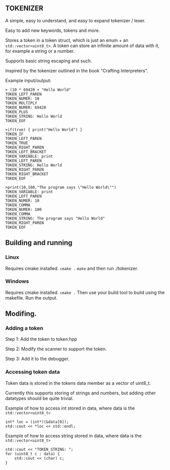 ## TOKENIZER

A simple, easy to understand, and easy to expand tokenizer / lexer.

Easy to add new keywords, tokens and more.

Stores a token in a token struct, which is just an enum + an ```std::vector<uint8_t>```. A token can store an infinite amount of data with it, for example a string or a number.

Supports basic string escaping and such.

Inspired by the tokenizer outlined in the book "Crafting Interpreters".

Example input/output:
```
> (10 * 69420 + "Hello World"    
TOKEN_LEFT_PAREN
TOKEN_NUMER: 10
TOKEN_MULTIPLY
TOKEN_NUMER: 69420
TOKEN_PLUS
TOKEN_STRING: Hello World
TOKEN_EOF
```
```
>if(true) { print("Hello World") }
TOKEN_IF
TOKEN_LEFT_PAREN
TOKEN_TRUE
TOKEN_RIGHT_PAREN
TOKEN_LEFT_BRACKET
TOKEN_VARIABLE: print
TOKEN_LEFT_PAREN
TOKEN_STRING: Hello World
TOKEN_RIGHT_PAREN
TOKEN_RIGHT_BRACKET
TOKEN_EOF
```

```
>print(10,100,"The program says \"Hello World\"")
TOKEN_VARIABLE: print
TOKEN_LEFT_PAREN
TOKEN_NUMER: 10
TOKEN_COMMA
TOKEN_NUMER: 100
TOKEN_COMMA
TOKEN_STRING: The program says "Hello World"
TOKEN_RIGHT_PAREN
TOKEN_EOF
```

## Building and running

### Linux

Requires cmake installed.
```cmake .```
```make```
and then run ./tokenizer.

### Windows

Requires cmake installed.
```cmake .```
Then use your build tool to build using the makefile.
Run the output.

## Modifing.

### Adding a token

Step 1: Add the token to token.hpp

Step 2: Modify the scanner to support the token.

Step 3: Add it to the debugger.

### Accessing token data

Token data is stored in the tokens data member as a vector of uint8_t.

Currently this supports storing of strings and numbers, but adding other datatypes should be quite trivial.

Example of how to access int stored in data, where data is the ```std::vector<uint8_t>```
```
int* loc = (int*)(&data[0]);
std::cout << *loc << std::endl;
```
Example of how to access string stored in data, where data is the ```std::vector<uint8_t>```
```
std::cout << "TOKEN_STRING: ";
for (uint8_t c : data) {
	std::cout << (char) c;
}
```


